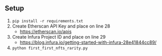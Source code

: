## Setup
1. `pip install -r requirements.txt`
2. Create Etherscan API Key and place on line 28
	- https://etherscan.io/apis
3. Create Infura Project ID and place on line 29
	- https://blog.infura.io/getting-started-with-infura-28e41844cc89/
4. `python first_first_nfts_rarity.py`
